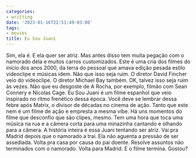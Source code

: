 ```yaml
---
categories:
- writting
date: '2023-01-16T22:51:49-03:00'
tags:
- movies
title: Eu Sou Juani
---
```


Sim, ela é. E ela quer ser atriz. Mas antes disso tem muita pegação com o namorado dela e muitos carros customizados. Este é uma cria dos filmes do início dos anos 2000, da terra do pessoal que amava edição pesada estilo videoclipe e músicas idem. Não que isso seja ruim. O diretor David Fincher veio do videoclipe. O diretor Michael Bay também. OK, talvez isso seja ruim às vezes. Não que eu desgoste de A Rocha, por exemplo, filmão com Sean Connery e Nicolas Cage. Eu Sou Juani é um filme espanhol que veio inspirado no ritmo frenético dessa época. Você deve se lembrar dessa febre após Matrix, o divisor de décadas no cinema de ação. Tanto que este nem é um filme de ação e empresta a mesma vibe. Há uns momentos do filme que desconfio que são clipes, mesmo. Tem uma hora que toca uma música na rua e a câmera corta para uma minazinha cantando e olhando para a câmera. A história inteira é essa Juani tentando ser atriz. Vai pra Madrid depois que o namorado a trai. Ela não aguenta a pressão de ser assediada. Volta pra casa por causa do pai doente. Resolve assuntos não terminados com o namorado. Volta para Madrid. E o filme termina. Gostou?

